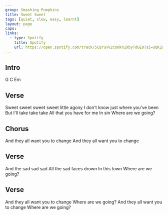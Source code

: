 ```yaml
---
group: Smashing Pumpkins
title: Sweet Sweet
tags: [quiet, slow, easy, learnt]
layout: page
capo: 
links: 
  - type: Spotify
    title: Spotify
    url: https://open.spotify.com/track/5CBruvV2cU0kn1XbyTdGE0?si=sQK2wr_ISFWtxKFywSXAOw
---
```


## Intro

G   C   Em

## Verse

Sweet sweet sweet sweet little agony
I don't know just where you've been
But I'll take take take
All that you have for me
In sin
Where are we going?

## Chorus

And they all want you to change
And they all want you to change

## Verse

And the sad sad sad
All the sad faces drown
In this town
Where are we going?

## Verse

And they all want you to change
Where are we going?
And they all want you to change
Where are we going?


